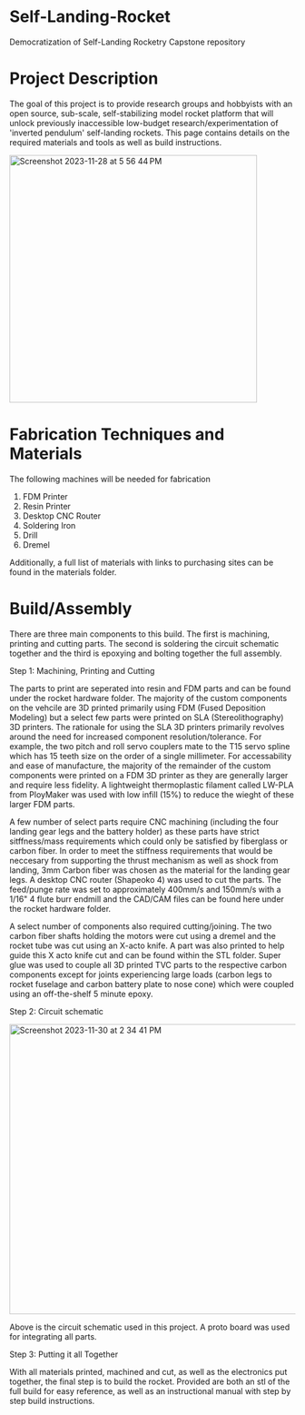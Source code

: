 # Self-Landing-Rocket
Democratization of Self-Landing Rocketry Capstone repository
# Project Description
The goal of this project is to provide research groups and hobbyists with an open source, sub-scale, self-stabilizing model rocket platform that will unlock previously inaccessible low-budget research/experimentation of 'inverted pendulum' self-landing rockets. This page contains details on the required materials and tools as well as build instructions.

<img width="436" alt="Screenshot 2023-11-28 at 5 56 44 PM" src="https://github.com/samueliu/Self-Landing-Rocket/assets/151796773/e18f314b-079f-452b-893b-856840619189">

# Fabrication Techniques and Materials
The following machines will be needed for fabrication
1. FDM Printer
2. Resin Printer
3. Desktop CNC Router
4. Soldering Iron
5. Drill
6. Dremel

Additionally, a full list of materials with links to purchasing sites can be found in the materials folder.
# Build/Assembly
There are three main components to this build. The first is machining, printing and cutting parts. The second is soldering the circuit schematic together and the third is epoxying and bolting together the full assembly. 

Step 1: Machining, Printing and Cutting

The parts to print are seperated into resin and FDM parts and can be found under the rocket hardware folder. The majority of the custom components on the vehcile are 3D printed primarily using FDM (Fused Deposition Modeling) but a select few parts were printed on SLA (Stereolithography) 3D printers. The rationale for using the SLA 3D printers primarily revolves around the need for increased component resolution/tolerance. For example, the two pitch and roll servo couplers mate to the T15 servo spline which has 15 teeth size on the order of a single millimeter. For accessability and ease of manufacture, the majority of the remainder of the custom components were printed on a FDM 3D printer as they are generally larger and require less fidelity. A lightweight thermoplastic filament called LW-PLA from PloyMaker was used with low infill (15%) to reduce the wieght of these larger FDM parts. 

A few number of select parts require CNC machining (including the four landing gear legs and the battery holder) as these parts have strict sitffness/mass requirements which could only be satisfied by fiberglass or carbon fiber. In order to meet the stiffness requirements that would be neccesary from supporting the thrust mechanism as well as shock from landing, 3mm Carbon fiber was chosen as the material for the landing gear legs. A desktop CNC router (Shapeoko 4) was used to cut the parts. The feed/punge rate was set to approximately 400mm/s and 150mm/s with a 1/16" 4 flute burr endmill and the CAD/CAM files can be found here under the rocket hardware folder.

A select number of components also required cutting/joining. The two carbon fiber shafts holding the motors were cut using a dremel and the rocket tube was cut using an X-acto knife. A part was also printed to help guide this X acto knife cut and can be found within the STL folder. Super glue was used to couple all 3D printed TVC parts to the respective carbon components except for joints experiencing large loads (carbon legs to rocket fuselage and carbon battery plate to nose cone) which were coupled using an off-the-shelf 5 minute epoxy.

Step 2: Circuit schematic

<img width="511" alt="Screenshot 2023-11-30 at 2 34 41 PM" src="https://github.com/samueliu/Self-Landing-Rocket/assets/151664858/97983e49-5ef1-41f6-8b25-743f2beb1a74">

Above is the circuit schematic used in this project. A proto board was used for integrating all parts. 

Step 3: Putting it all Together

With all materials printed, machined and cut, as well as the electronics put together, the final step is to build the rocket. Provided are both an stl of the full build for easy reference, as well as an instructional manual with step by step build instructions. 
